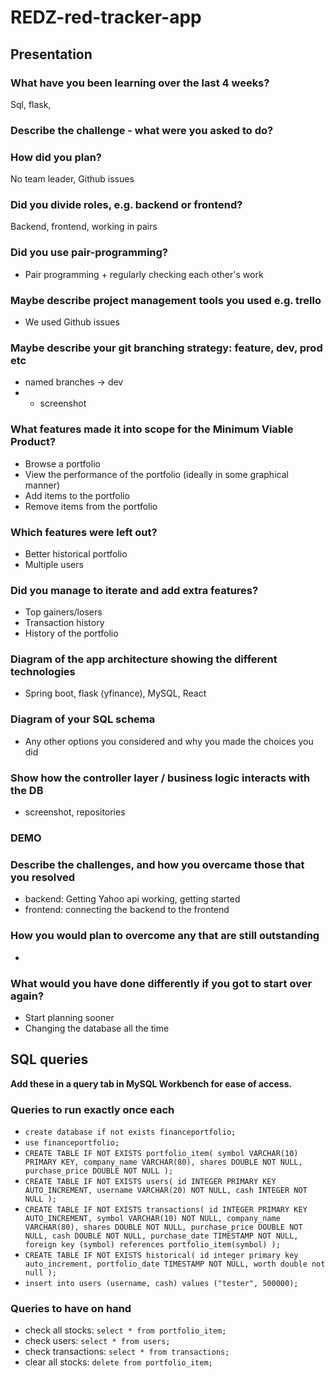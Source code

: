 # REDZ-red-tracker-app

## Presentation

### What have you been learning over the last 4 weeks?
Sql, flask, 

### Describe the challenge - what were you asked to do?

### How did you plan?
No team leader, Github issues

### Did you divide roles, e.g. backend or frontend?
Backend, frontend, working in pairs

### Did you use pair-programming?
- Pair programming + regularly checking each other's work

### Maybe describe project management tools you used e.g. trello
- We used Github issues

### Maybe describe your git branching strategy: feature, dev, prod etc
- named branches -> dev
- + screenshot
 
### What features made it into scope for the Minimum Viable Product?
- Browse a portfolio
- View the performance of the portfolio (ideally in some graphical manner)
- Add items to the portfolio
- Remove items from the portfolio

### Which features were left out?
- Better historical portfolio
- Multiple users
  
### Did you manage to iterate and add extra features?
- Top gainers/losers
- Transaction history
- History of the portfolio

### Diagram of the app architecture showing the different technologies
- Spring boot, flask (yfinance), MySQL, React

### Diagram of your SQL schema
- Any other options you considered and why you made the choices you did

### Show how the controller layer / business logic interacts with the DB
- screenshot, repositories

### DEMO

### Describe the challenges, and how you overcame those that you resolved
- backend: Getting Yahoo api working, getting started
- frontend: connecting the backend to the frontend

### How you would plan to overcome any that are still outstanding
- 

### What would you have done differently if you got to start over again?
- Start planning sooner
- Changing the database all the time

## SQL queries
**Add these in a query tab in MySQL Workbench for ease of access.**
### Queries to run exactly once each
- `create database if not exists financeportfolio;`
- `use financeportfolio;`
- `CREATE TABLE IF NOT EXISTS portfolio_item(
    symbol VARCHAR(10) PRIMARY KEY,
    company_name VARCHAR(80),
    shares DOUBLE NOT NULL,
    purchase_price DOUBLE NOT NULL
);`
- `CREATE TABLE IF NOT EXISTS users(
    id INTEGER PRIMARY KEY AUTO_INCREMENT,
    username VARCHAR(20) NOT NULL,
    cash INTEGER NOT NULL
);`
- `CREATE TABLE IF NOT EXISTS transactions(
	id INTEGER PRIMARY KEY AUTO_INCREMENT,
    symbol VARCHAR(10) NOT NULL,
    company_name VARCHAR(80),
    shares DOUBLE NOT NULL,
    purchase_price DOUBLE NOT NULL,
    cash DOUBLE NOT NULL,
    purchase_date TIMESTAMP NOT NULL,
    foreign key (symbol) references portfolio_item(symbol)
);`
- `CREATE TABLE IF NOT EXISTS historical(
id integer primary key auto_increment,
portfolio_date TIMESTAMP NOT NULL,
worth double not null
);`
- `insert into users (username, cash) values ("tester", 500000);`

### Queries to have on hand
- check all stocks: `select * from portfolio_item;`
- check users: `select * from users;`
- check transactions: `select * from transactions;`
- clear all stocks: `delete from portfolio_item;`

  

